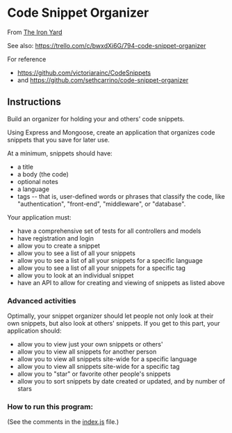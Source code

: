 # Code Snippet Organizer

From [The Iron Yard](https://newline.theironyard.com/cohorts/15/courses/10/projects/91)

See also: https://trello.com/c/bwxdXi6G/794-code-snippet-organizer

For reference
* https://github.com/victoriarainc/CodeSnippets
* and https://github.com/sethcarrino/code-snippet-organizer

## Instructions
Build an organizer for holding your and others' code snippets.

Using Express and Mongoose, create an application that organizes code snippets that you save for later use.

At a minimum, snippets should have:

* a title
* a body (the code)
* optional notes
* a language
* tags -- that is, user-defined words or phrases that classify the code, like "authentication", "front-end", "middleware", or "database".

Your application must:

* have a comprehensive set of tests for all controllers and models
* have registration and login
* allow you to create a snippet
* allow you to see a list of all your snippets
* allow you to see a list of all your snippets for a specific language
* allow you to see a list of all your snippets for a specific tag
* allow you to look at an individual snippet
* have an API to allow for creating and viewing of snippets as listed above


### Advanced activities

Optimally, your snippet organizer should let people not only look at their own snippets, but also look at others' snippets. If you get to this part, your application should:

* allow you to view just your own snippets or others'
* allow you to view all snippets for another person
* allow you to view all snippets site-wide for a specific language
* allow you to view all snippets site-wide for a specific tag
* allow you to "star" or favorite other people's snippets
* allow you to sort snippets by date created or updated, and by number of stars

### How to run this program:
(See the comments in the [index.js](https://github.com/JamieBort/CodeSnippetOrganizer/blob/master/index.js) file.)